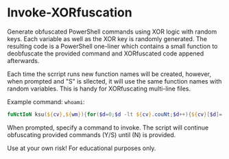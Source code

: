 # Invoke-XORfuscation
Generate obfuscated PowerShell commands using XOR logic with random keys. Each variable as well as the XOR key is randomly generated. The resulting code is a PowerShell one-liner which contains a small function to deobfuscate the provided command and XORfuscated code appened afterwards.

Each time the scrript runs new function names will be created, however, when prompted and "S" is sllected, it will use the same function names with random variables. This is handy for XORfuscating multi-line files. 

Example command: `whoami`:
```powershell
fuNctIoN ksu(${cv},${wm}){for($d=0;$d -lt ${cv}.couNt;$d++){${cv}[$d]=(${cv}[$d]-bxor${wm})}returN [SySteM.text.eNcodINg]::aScII.getStrINg(${cv})};${BTEk}=(&ksu([SySteM.byte[]]@(0xD9,0xC6,0xC1,0xCF,0xC3,0xC7))174);&(gal ?[?e]x)(${BTEk})
```
When prompted, specify a command to invoke. The script will continue obfuscating provided commands (Y/S) until (N) is provided.

Use at your own risk! For educational purposes only.
